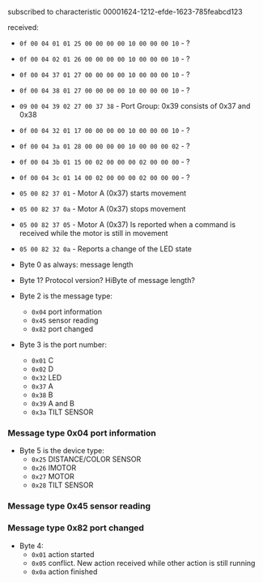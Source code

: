 subscribed to characteristic 00001624-1212-efde-1623-785feabcd123

received:

* `0f 00 04 01 01 25 00 00 00 00 10 00 00 00 10` - ?
* `0f 00 04 02 01 26 00 00 00 00 10 00 00 00 10` - ?
* `0f 00 04 37 01 27 00 00 00 00 10 00 00 00 10` - ?
* `0f 00 04 38 01 27 00 00 00 00 10 00 00 00 10` - ?
* `09 00 04 39 02 27 00 37 38` - Port Group: 0x39 consists of 0x37 and 0x38
* `0f 00 04 32 01 17 00 00 00 00 10 00 00 00 10` - ?
* `0f 00 04 3a 01 28 00 00 00 00 10 00 00 00 02` - ?
* `0f 00 04 3b 01 15 00 02 00 00 00 02 00 00 00` - ?
* `0f 00 04 3c 01 14 00 02 00 00 00 02 00 00 00` - ?
* `05 00 82 37 01` - Motor A (0x37) starts movement
* `05 00 82 37 0a` - Motor A (0x37) stops movement
* `05 00 82 37 05` - Motor A (0x37) Is reported when a command is received while the motor is still in movement
* `05 00 82 32 0a` - Reports a change of the LED state

* Byte 0 as always: message length

* Byte 1? Protocol version? HiByte of message length? 

* Byte 2 is the message type: 
  * `0x04` port information
  * `0x45` sensor reading
  * `0x82` port changed
  
* Byte 3 is the port number:
  * `0x01` C
  * `0x02` D
  * `0x32` LED
  * `0x37` A
  * `0x38` B
  * `0x39` A and B
  * `0x3a` TILT SENSOR


### Message type 0x04 port information

* Byte 5 is the device type:
  * `0x25` DISTANCE/COLOR SENSOR
  * `0x26` IMOTOR
  * `0x27` MOTOR
  * `0x28` TILT SENSOR
  
### Message type 0x45 sensor reading  



### Message type 0x82 port changed 


* Byte 4:
  * `0x01` action started
  * `0x05` conflict. New action received while other action is still running
  * `0x0a` action finished
  
 
